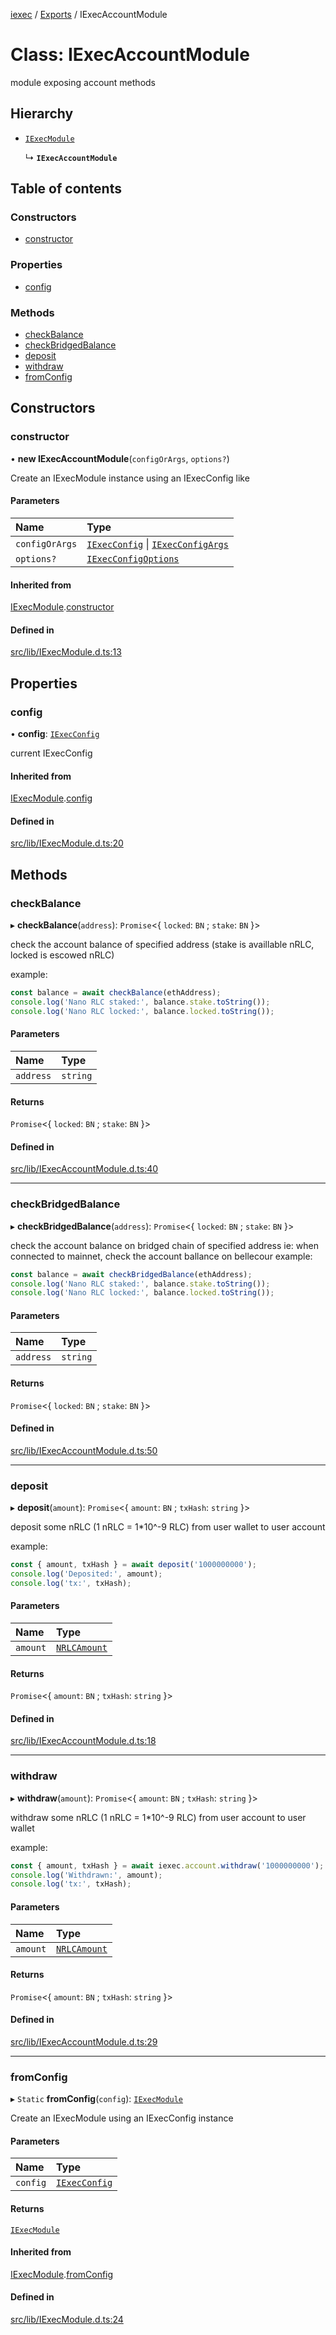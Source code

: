 [iexec](../README.md) / [Exports](../modules.md) / IExecAccountModule

# Class: IExecAccountModule

module exposing account methods

## Hierarchy

- [`IExecModule`](IExecModule.md)

  ↳ **`IExecAccountModule`**

## Table of contents

### Constructors

- [constructor](IExecAccountModule.md#constructor)

### Properties

- [config](IExecAccountModule.md#config)

### Methods

- [checkBalance](IExecAccountModule.md#checkbalance)
- [checkBridgedBalance](IExecAccountModule.md#checkbridgedbalance)
- [deposit](IExecAccountModule.md#deposit)
- [withdraw](IExecAccountModule.md#withdraw)
- [fromConfig](IExecAccountModule.md#fromconfig)

## Constructors

### constructor

• **new IExecAccountModule**(`configOrArgs`, `options?`)

Create an IExecModule instance using an IExecConfig like

#### Parameters

| Name | Type |
| :------ | :------ |
| `configOrArgs` | [`IExecConfig`](IExecConfig.md) \| [`IExecConfigArgs`](../interfaces/internal_.IExecConfigArgs.md) |
| `options?` | [`IExecConfigOptions`](../interfaces/internal_.IExecConfigOptions.md) |

#### Inherited from

[IExecModule](IExecModule.md).[constructor](IExecModule.md#constructor)

#### Defined in

[src/lib/IExecModule.d.ts:13](https://github.com/iExecBlockchainComputing/iexec-sdk/blob/73dc692/src/lib/IExecModule.d.ts#L13)

## Properties

### config

• **config**: [`IExecConfig`](IExecConfig.md)

current IExecConfig

#### Inherited from

[IExecModule](IExecModule.md).[config](IExecModule.md#config)

#### Defined in

[src/lib/IExecModule.d.ts:20](https://github.com/iExecBlockchainComputing/iexec-sdk/blob/73dc692/src/lib/IExecModule.d.ts#L20)

## Methods

### checkBalance

▸ **checkBalance**(`address`): `Promise`<{ `locked`: `BN` ; `stake`: `BN`  }\>

check the account balance of specified address (stake is availlable nRLC, locked is escowed nRLC)

example:
```js
const balance = await checkBalance(ethAddress);
console.log('Nano RLC staked:', balance.stake.toString());
console.log('Nano RLC locked:', balance.locked.toString());
```

#### Parameters

| Name | Type |
| :------ | :------ |
| `address` | `string` |

#### Returns

`Promise`<{ `locked`: `BN` ; `stake`: `BN`  }\>

#### Defined in

[src/lib/IExecAccountModule.d.ts:40](https://github.com/iExecBlockchainComputing/iexec-sdk/blob/73dc692/src/lib/IExecAccountModule.d.ts#L40)

___

### checkBridgedBalance

▸ **checkBridgedBalance**(`address`): `Promise`<{ `locked`: `BN` ; `stake`: `BN`  }\>

check the account balance on bridged chain of specified address ie: when connected to mainnet, check the account ballance on bellecour
example:
```js
const balance = await checkBridgedBalance(ethAddress);
console.log('Nano RLC staked:', balance.stake.toString());
console.log('Nano RLC locked:', balance.locked.toString());
```

#### Parameters

| Name | Type |
| :------ | :------ |
| `address` | `string` |

#### Returns

`Promise`<{ `locked`: `BN` ; `stake`: `BN`  }\>

#### Defined in

[src/lib/IExecAccountModule.d.ts:50](https://github.com/iExecBlockchainComputing/iexec-sdk/blob/73dc692/src/lib/IExecAccountModule.d.ts#L50)

___

### deposit

▸ **deposit**(`amount`): `Promise`<{ `amount`: `BN` ; `txHash`: `string`  }\>

deposit some nRLC (1 nRLC = 1*10^-9 RLC) from user wallet to user account

example:
```js
const { amount, txHash } = await deposit('1000000000');
console.log('Deposited:', amount);
console.log('tx:', txHash);
```

#### Parameters

| Name | Type |
| :------ | :------ |
| `amount` | [`NRLCAmount`](../modules/internal_.md#nrlcamount) |

#### Returns

`Promise`<{ `amount`: `BN` ; `txHash`: `string`  }\>

#### Defined in

[src/lib/IExecAccountModule.d.ts:18](https://github.com/iExecBlockchainComputing/iexec-sdk/blob/73dc692/src/lib/IExecAccountModule.d.ts#L18)

___

### withdraw

▸ **withdraw**(`amount`): `Promise`<{ `amount`: `BN` ; `txHash`: `string`  }\>

withdraw some nRLC (1 nRLC = 1*10^-9 RLC) from user account to user wallet

example:
```js
const { amount, txHash } = await iexec.account.withdraw('1000000000');
console.log('Withdrawn:', amount);
console.log('tx:', txHash);
```

#### Parameters

| Name | Type |
| :------ | :------ |
| `amount` | [`NRLCAmount`](../modules/internal_.md#nrlcamount) |

#### Returns

`Promise`<{ `amount`: `BN` ; `txHash`: `string`  }\>

#### Defined in

[src/lib/IExecAccountModule.d.ts:29](https://github.com/iExecBlockchainComputing/iexec-sdk/blob/73dc692/src/lib/IExecAccountModule.d.ts#L29)

___

### fromConfig

▸ `Static` **fromConfig**(`config`): [`IExecModule`](IExecModule.md)

Create an IExecModule using an IExecConfig instance

#### Parameters

| Name | Type |
| :------ | :------ |
| `config` | [`IExecConfig`](IExecConfig.md) |

#### Returns

[`IExecModule`](IExecModule.md)

#### Inherited from

[IExecModule](IExecModule.md).[fromConfig](IExecModule.md#fromconfig)

#### Defined in

[src/lib/IExecModule.d.ts:24](https://github.com/iExecBlockchainComputing/iexec-sdk/blob/73dc692/src/lib/IExecModule.d.ts#L24)
